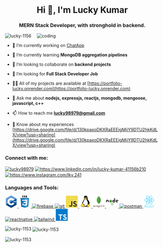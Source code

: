 <h1 align="center">Hi 👋, I'm Lucky Kumar</h1>
<h3 align="center">MERN Stack Developer, with stronghold in backend.</h3>

<img align="right" alt="coding" width="400" src="https://user-images.githubusercontent.com/55389276/140866485-8fb1c876-9a8f-4d6a-98dc-08c4981eaf70.gif">

<p align="left"> <img src="https://komarev.com/ghpvc/?username=lucky-1156&label=Profile%20views&color=0e75b6&style=flat" alt="lucky-1156" /> </p>

- 🔭 I’m currently working on [ChatApp](https://github.com/Lucky-1153/Chat-App)

- 🌱 I’m currently learning **MongoDB aggregation pipelines**

- 👯 I’m looking to collaborate on **backend projects**

- 🤝 I’m looking for **Full Stack Developer Job**

- 👨‍💻 All of my projects are available at [https://portfolio-lucky.onrender.com](https://portfolio-lucky.onrender.com)

- 💬 Ask me about **nodejs, expressjs, reactjs, mongodb, mongoose, javascript, c++**

- 📫 How to reach me **lucky98979@gmail.com**

- 📄 Know about my experiences [https://drive.google.com/file/d/130kpaxoDKXRaEEEigMiiY9DTU2hkKdLX/view?usp=sharing](https://drive.google.com/file/d/130kpaxoDKXRaEEEigMiiY9DTU2hkKdLX/view?usp=sharing)

<h3 align="left">Connect with me:</h3>
<p align="left">
<a href="https://twitter.com/lucky98979" target="blank"><img align="center" src="https://raw.githubusercontent.com/rahuldkjain/github-profile-readme-generator/master/src/images/icons/Social/twitter.svg" alt="lucky98979" height="30" width="40" /></a>
<a href="https://linkedin.com/in/https://www.linkedin.com/in/lucky-kumar-41156b210" target="blank"><img align="center" src="https://raw.githubusercontent.com/rahuldkjain/github-profile-readme-generator/master/src/images/icons/Social/linked-in-alt.svg" alt="https://www.linkedin.com/in/lucky-kumar-41156b210" height="30" width="40" /></a>
<a href="https://instagram.com/https://www.instagram.com/lky.241" target="blank"><img align="center" src="https://raw.githubusercontent.com/rahuldkjain/github-profile-readme-generator/master/src/images/icons/Social/instagram.svg" alt="https://www.instagram.com/lky.241" height="30" width="40" /></a>
</p>

<h3 align="left">Languages and Tools:</h3>
<p align="left"> <a href="https://www.w3schools.com/cpp/" target="_blank" rel="noreferrer"> <img src="https://raw.githubusercontent.com/devicons/devicon/master/icons/cplusplus/cplusplus-original.svg" alt="cplusplus" width="40" height="40"/> </a> <a href="https://www.w3schools.com/css/" target="_blank" rel="noreferrer"> <img src="https://raw.githubusercontent.com/devicons/devicon/master/icons/css3/css3-original-wordmark.svg" alt="css3" width="40" height="40"/> </a> <a href="https://expressjs.com" target="_blank" rel="noreferrer">  </a> <a href="https://firebase.google.com/" target="_blank" rel="noreferrer"> <img src="https://www.vectorlogo.zone/logos/firebase/firebase-icon.svg" alt="firebase" width="40" height="40"/> </a> <a href="https://git-scm.com/" target="_blank" rel="noreferrer"> <img src="https://www.vectorlogo.zone/logos/git-scm/git-scm-icon.svg" alt="git" width="40" height="40"/> </a> <a href="https://developer.mozilla.org/en-US/docs/Web/JavaScript" target="_blank" rel="noreferrer"> <img src="https://raw.githubusercontent.com/devicons/devicon/master/icons/javascript/javascript-original.svg" alt="javascript" width="40" height="40"/> </a> <a href="https://www.linux.org/" target="_blank" rel="noreferrer"> <img src="https://raw.githubusercontent.com/devicons/devicon/master/icons/linux/linux-original.svg" alt="linux" width="40" height="40"/> </a> <a href="https://www.mongodb.com/" target="_blank" rel="noreferrer"> <img src="https://raw.githubusercontent.com/devicons/devicon/master/icons/mongodb/mongodb-original-wordmark.svg" alt="mongodb" width="40" height="40"/> </a> <a href="https://nodejs.org" target="_blank" rel="noreferrer"> <img src="https://raw.githubusercontent.com/devicons/devicon/master/icons/nodejs/nodejs-original-wordmark.svg" alt="nodejs" width="40" height="40"/> </a> <a href="https://postman.com" target="_blank" rel="noreferrer"> <img src="https://www.vectorlogo.zone/logos/getpostman/getpostman-icon.svg" alt="postman" width="40" height="40"/> </a> <a href="https://reactjs.org/" target="_blank" rel="noreferrer"> <img src="https://raw.githubusercontent.com/devicons/devicon/master/icons/react/react-original-wordmark.svg" alt="react" width="40" height="40"/> </a> <a href="https://reactnative.dev/" target="_blank" rel="noreferrer"> <img src="https://reactnative.dev/img/header_logo.svg" alt="reactnative" width="40" height="40"/> </a> <a href="https://tailwindcss.com/" target="_blank" rel="noreferrer"> <img src="https://www.vectorlogo.zone/logos/tailwindcss/tailwindcss-icon.svg" alt="tailwind" width="40" height="40"/> </a> <a href="https://www.typescriptlang.org/" target="_blank" rel="noreferrer"> <img src="https://raw.githubusercontent.com/devicons/devicon/master/icons/typescript/typescript-original.svg" alt="typescript" width="40" height="40"/> </a> </p>
<p><img align="left" src="https://github-readme-stats.vercel.app/api/top-langs?username=lucky-1153&show_icons=true&locale=en&layout=compact" alt="lucky-1153" /></p>

<p>&nbsp;<img align="center" src="https://github-readme-stats.vercel.app/api?username=lucky-1153&show_icons=true&locale=en" alt="lucky-1153" /></p>

<p><img align="center" src="https://github-readme-streak-stats.herokuapp.com/?user=lucky-1153&" alt="lucky-1153" /></p>

